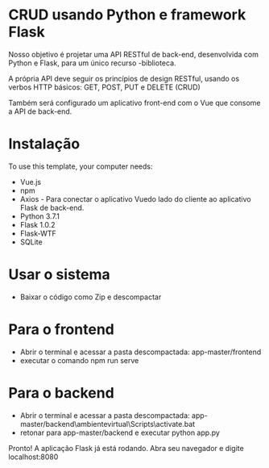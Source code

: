 # CRUD usando Python e framework Flask

Nosso objetivo é projetar uma API RESTful de back-end, desenvolvida com Python e Flask, para um único recurso -biblioteca. 

A própria API deve seguir os princípios de design RESTful, usando os verbos HTTP básicos: GET, POST, PUT e DELETE (CRUD)

Também será configurado um aplicativo front-end com o Vue que consome a API de back-end.


# Instalação
To use this template, your computer needs:

  * Vue.js
  * npm
  * Axios - Para conectar o aplicativo Vuedo lado do cliente ao aplicativo Flask de back-end.
  * Python 3.7.1
  * Flask 1.0.2
  * Flask-WTF
  * SQLite

# Usar o sistema

- Baixar o código como Zip e descompactar

# Para o frontend

- Abrir o terminal e acessar a pasta descompactada: app-master/frontend
- executar o comando npm run serve

# Para o backend

- Abrir o terminal e acessar a pasta descompactada: app-master/backend\ambientevirtual\Scripts\activate.bat
- retonar para app-master/backend e executar python app.py

Pronto! A aplicação Flask já está rodando. Abra seu navegador e digite localhost:8080

